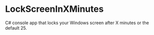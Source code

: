 # LockScreenInXMinutes
C# console app that locks your Windows screen after X minutes or the default 25. 
